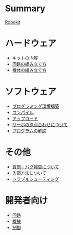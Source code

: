 # Summary

[Robokit](./00-title-page.md)

# ハードウェア

- [キットの内容](./01-kit-contents.md)
- [回路の組み立て方](./02-construct-circuit.md)
- [機体の組み立て方](./03-construct-machine.md)

# ソフトウェア

- [プログラミング環境構築](./04-environment-setup.md)
- [コンパイル](./05-compile.md)
- [アップロード](./06-upload.md)
- [サーボの原点合わせについて](./07-reset-servo.md)
- [プログラムの解説]()

# その他

- [質問・バグ報告について](./09-contributing.md)
- [入部方法について](./10-joining.md)
- [トラブルシューティング](./11-troubleshooting.md)

# 開発者向け

- [回路](./for-developers/dev-circuit.md)
- [機械]()
- [制御]()
